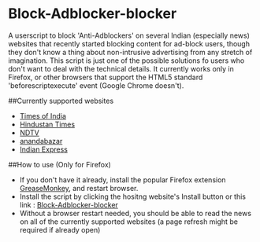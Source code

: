 # Block-Adblocker-blocker
A userscript to block 'Anti-Adblockers' on several Indian (especially news) websites that recently started blocking content for ad-block users, though they don't know a thing about non-intrusive advertising from any stretch of imagination. This script is just one of the possible solutions fo users who don't want to deal with the technical details. It currently works only in Firefox, or other browsers that support the HTML5 standard 'beforescriptexecute' event (Google Chrome doesn't). 

##Currently supported websites 
- [Times of India](http://timesofindia.indiatimes.com)
- [Hindustan Times](http://hindustantimes.com)
- [NDTV](http://ndtv.com) 
- [anandabazar](http://anandabazar.com) 
- [Indian Express](http://indianexpress.com) 

##How to use (Only for Firefox)
- If you don't have it already, install the popular Firefox extension [GreaseMonkey](https://addons.mozilla.org/en-US/firefox/addon/greasemonkey/), and restart browser. 
- Install the script by clicking the hositng website's Install button or this link : [Block-Adblocker-blocker](https://github.com/piyushsoni/Block-Adblocker-blocker/raw/master/Block-Adblocker-blocker.user.js)
- Without a browser restart needed, you should be able to read the news on all of the currently supported websites (a page refresh might be required if already open)
